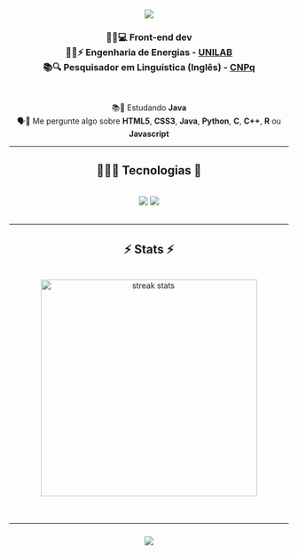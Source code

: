 <h1 align="center">
    <img src="https://readme-typing-svg.herokuapp.com/?font=Righteous&size=35&center=true&vCenter=true&width=500&height=70&duration=4000&lines=Olá+!+👋;+Seja+bem+Vindo(a)!;" />
</h1> 
<h3 align="center">
👨‍💻💻 Front-end dev <br>
👷‍♂️⚡ Engenharia de Energias - <strong><a href="https://unilab.edu.br/institucional-2/" target="_blank">UNILAB</a></strong>   <br>
📚🔍 Pesquisador em Linguística (Inglês) -  <strong><a href="" target="_blank">CNPq</a></strong>   <br>
</h3>
<br/>
<div align="center">
 
 📚🌱 Estudando <strong>Java</strong><br>
 🗣️💬 Me pergunte algo sobre <strong>HTML5</strong>, <strong>CSS3</strong>, 
<strong>Java</strong>,
<strong>Python</strong>, <strong>C</strong>, <strong>C++</strong>, <strong>R</strong> ou <strong>Javascript</strong>
 
 </div>
 
<div align="center"> 
</div>
 <hr/>
 
<h2 align="center"> 👩🏼‍💻 Tecnologias 🧠</h2>
<br/>
<div align="center">
    <div align="center">
    <img src="https://skillicons.dev/icons?i=html,css,vscode,github,git,r,java,javascript" />
    <img src="https://skillicons.dev/icons?i=python,c" /><br>
</div>
</div>
<br/>
<hr/>
<h2 align="center">⚡ Stats ⚡</h2>
<br>
<div align=center>
  <img width=390 src="https://github-readme-streak-stats-salesp07.vercel.app/?user=devlucaspassos&count_private=true&theme=react&border_radius=10" alt="streak stats"/>
  <br/>
</div>
<br/><br/>
<hr/>

<h3 align="center">
    <img src="https://readme-typing-svg.herokuapp.com/?font=Righteous&size=25&center=true&vCenter=true&width=500&height=70&duration=4000&lines=Obrigado+pela+visita!;😘">
</h3>

<br/>

